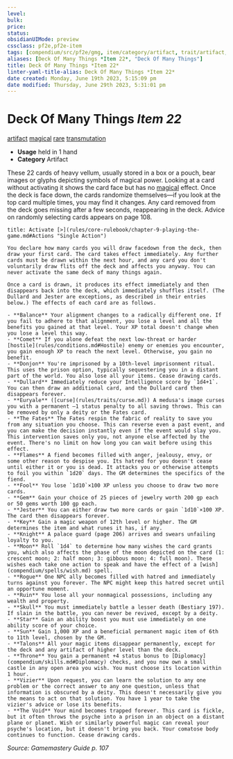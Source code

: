 ```yaml
---
level:
bulk:
price:
status:
obsidianUIMode: preview
cssclass: pf2e,pf2e-item
tags: [compendium/src/pf2e/gmg, item/category/artifact, trait/artifact, trait/magical, trait/rare, trait/transmutation]
aliases: [Deck Of Many Things *Item 22*, "Deck Of Many Things"]
title: Deck Of Many Things *Item 22*
linter-yaml-title-alias: Deck Of Many Things *Item 22*
date created: Monday, June 19th 2023, 5:15:09 pm
date modified: Thursday, June 29th 2023, 5:31:01 pm
---
```


# Deck Of Many Things *Item 22*

[artifact](rules/traits/artifact-gmg.md) [magical](rules/traits/magical.md) [rare](rules/traits/rare.md) [transmutation](rules/traits/transmutation.md)  

- **Usage** held in 1 hand
- **Category** Artifact

These 22 cards of heavy vellum, usually stored in a box or a pouch, bear images or glyphs depicting symbols of magical power. Looking at a card without activating it shows the card face but has no [magical](rules/traits/magical.md) effect. Once the deck is face down, the cards randomize themselves—if you look at the top card multiple times, you may find it changes. Any card removed from the deck goes missing after a few seconds, reappearing in the deck. Advice on randomly selecting cards appears on page 108.

```ad-embed-ability
title: Activate [>](rules/core-rulebook/chapter-9-playing-the-game.md#Actions "Single Action")

You declare how many cards you will draw facedown from the deck, then draw your first card. The card takes effect immediately. Any further cards must be drawn within the next hour, and any card you don't voluntarily draw flits off the deck and affects you anyway. You can never activate the same deck of many things again.

Once a card is drawn, it produces its effect immediately and then disappears back into the deck, which immediately shuffles itself. (The Dullard and Jester are exceptions, as described in their entries below.) The effects of each card are as follows.

- **Balance** Your alignment changes to a radically different one. If you fail to adhere to that alignment, you lose a level and all the benefits you gained at that level. Your XP total doesn't change when you lose a level this way.
- **Comet** If you alone defeat the next low-threat or harder [hostile](rules/conditions.md#Hostile) enemy or enemies you encounter, you gain enough XP to reach the next level. Otherwise, you gain no benefit.
- **Donjon** You're imprisoned by a 10th-level imprisonment ritual. This uses the prison option, typically sequestering you in a distant part of the world. You also lose all your items. Cease drawing cards.
- **Dullard** Immediately reduce your Intelligence score by `1d4+1`. You can then draw an additional card, and the Dullard card then disappears forever.
- **Euryale** ([curse](rules/traits/curse.md)) A medusa's image curses you with a permanent –1 status penalty to all saving throws. This can be removed by only a deity or the Fates card.
- **The Fates** The Fates respin the fabric of reality to save you from any situation you choose. This can reverse even a past event, and you can make the decision instantly even if the event would slay you. This intervention saves only you, not anyone else affected by the event. There's no limit on how long you can wait before using this effect.
- **Flames** A fiend becomes filled with anger, jealousy, envy, or some other reason to despise you. Its hatred for you doesn't cease until either it or you is dead. It attacks you or otherwise attempts to foil you within `1d20` days. The GM determines the specifics of the fiend.
- **Fool** You lose `1d10`×100 XP unless you choose to draw two more cards.
- **Gem** Gain your choice of 25 pieces of jewelry worth 200 gp each or 50 gems worth 100 gp each.
- **Jester** You can either draw two more cards or gain `1d10`×100 XP. The card then disappears forever.
- **Key** Gain a magic weapon of 12th level or higher. The GM determines the item and what runes it has, if any.
- **Knight** A palace guard (page 206) arrives and swears unfailing loyalty to you.
- **Moon** Roll `1d4` to determine how many wishes the card grants you, which also affects the phase of the moon depicted on the card (1: crescent moon; 2: half moon; 3: gibbous moon; 4: full moon). These wishes each take one action to speak and have the effect of a [wish](compendium/spells/wish.md) spell.
- **Rogue** One NPC ally becomes filled with hatred and immediately turns against you forever. The NPC might keep this hatred secret until an opportune moment.
- **Ruin** You lose all your nonmagical possessions, including any wealth and property.
- **Skull** You must immediately battle a lesser death (Bestiary 197). If slain in the battle, you can never be revived, except by a deity.
- **Star** Gain an ability boost you must use immediately on one ability score of your choice.
- **Sun** Gain 1,000 XP and a beneficial permanent magic item of 6th to 11th level, chosen by the GM.
- **Talons** All your magic items disappear permanently, except for the deck and any artifact of higher level than the deck.
- **Throne** You gain a permanent +4 status bonus to [Diplomacy](compendium/skills.md#Diplomacy) checks, and you now own a small castle in any open area you wish. You must choose its location within 1 hour.
- **Vizier** Upon request, you can learn the solution to any one problem or the correct answer to any one question, unless that information is obscured by a deity. This doesn't necessarily give you the means to act on that solution. You have 1 year to take the vizier's advice or lose its benefits.
- **The Void** Your mind becomes trapped forever. This card is fickle, but it often throws the psyche into a prison in an object on a distant plane or planet. Wish or similarly powerful magic can reveal your psyche's location, but it doesn't bring you back. Your comatose body continues to function. Cease drawing cards.
```

*Source: Gamemastery Guide p. 107*
